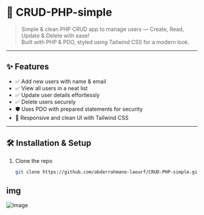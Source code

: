 # 🚀 CRUD-PHP-simple

> Simple & clean PHP CRUD app to manage users — Create, Read, Update & Delete with ease!  
> Built with PHP & PDO, styled using Tailwind CSS for a modern look.
---

## ✨ Features

- ✅ Add new users with name & email  
- ✅ View all users in a neat list  
- ✅ Update user details effortlessly  
- ✅ Delete users securely  
- 🛡️ Uses PDO with prepared statements for security  
- 🎨 Responsive and clean UI with Tailwind CSS  

---

## 🛠️ Installation & Setup

1. Clone the repo  
   ```bash
   git clone https://github.com/abderrahmane-laourf/CRUD-PHP-simple.git

## img
![Image](https://github.com/user-attachments/assets/2f131cf2-e30b-4b98-844d-90cd6fa8a277)
